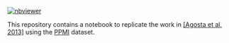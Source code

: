 [![nbviewer](https://img.shields.io/badge/view%20on-nbviewer-brightgreen.svg)](https://nbviewer.org/github/LivingPark-MRI/agosta-etal/blob/main/agosta-etal.ipynb)

This repository contains a notebook to replicate the work in [[Agosta et
al, 2013]](https://onlinelibrary.wiley.com/doi/epdf/10.1002/hbm.22101) using
the [PPMI](https://www.ppmi-info.org/) dataset.

